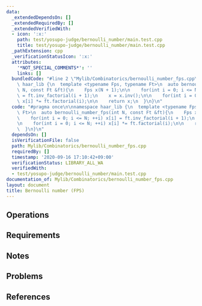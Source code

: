 ```yaml
---
data:
  _extendedDependsOn: []
  _extendedRequiredBy: []
  _extendedVerifiedWith:
  - icon: ':x:'
    path: test/yosupo-judge/bernoulli_number/main.test.cpp
    title: test/yosupo-judge/bernoulli_number/main.test.cpp
  _pathExtension: cpp
  _verificationStatusIcon: ':x:'
  attributes:
    '*NOT_SPECIAL_COMMENTS*': ''
    links: []
  bundledCode: "#line 2 \"Mylib/Combinatorics/bernoulli_number_fps.cpp\"\n\nnamespace\
    \ haar_lib {\n  template <typename Fps, typename Ft>\n  auto bernoulli_number_fps(int\
    \ N, const Ft &ft){\n    Fps x(N + 1);\n\n    for(int i = 0; i <= N; ++i) x[i]\
    \ = ft.inv_factorial(i + 1);\n    x = x.inv();\n\n    for(int i = 0; i <= N; ++i)\
    \ x[i] *= ft.factorial(i);\n\n    return x;\n  }\n}\n"
  code: "#pragma once\n\nnamespace haar_lib {\n  template <typename Fps, typename\
    \ Ft>\n  auto bernoulli_number_fps(int N, const Ft &ft){\n    Fps x(N + 1);\n\n\
    \    for(int i = 0; i <= N; ++i) x[i] = ft.inv_factorial(i + 1);\n    x = x.inv();\n\
    \n    for(int i = 0; i <= N; ++i) x[i] *= ft.factorial(i);\n\n    return x;\n\
    \  }\n}\n"
  dependsOn: []
  isVerificationFile: false
  path: Mylib/Combinatorics/bernoulli_number_fps.cpp
  requiredBy: []
  timestamp: '2020-09-16 17:10:42+09:00'
  verificationStatus: LIBRARY_ALL_WA
  verifiedWith:
  - test/yosupo-judge/bernoulli_number/main.test.cpp
documentation_of: Mylib/Combinatorics/bernoulli_number_fps.cpp
layout: document
title: Bernoulli number (FPS)
---
```


## Operations

## Requirements

## Notes

## Problems

## References
